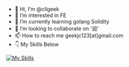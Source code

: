 - 👋 Hi, I’m @cllgeek
- 👀 I’m interested in FE
- 🌱 I’m currently learning golang Solidity
- 💞️ I’m looking to collaborate on '润'
- 📫 How to reach me geekjc123[at]gmail.com
- 👇 My Skills Below
  
[![My Skills](https://skillicons.dev/icons?i=js,html,css,wasm,androidstudio,angular,apple,docker,electron,git,java,go,postgres,py,react,ts,vim)](https://github.com/cllgeek)

<!---
cllgeek/cllgeek is a ✨ special ✨ repository because its `README.md` (this file) appears on your GitHub profile.
You can click the Preview link to take a look at your changes.
--->
